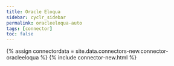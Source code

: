 ```yaml
---
title: Oracle Eloqua
sidebar: cyclr_sidebar
permalink: oracleeloqua-auto
tags: [connector]
toc: false
---
```

{% assign connectordata = site.data.connectors-new.connector-oracleeloqua %}
{% include connector-new.html %}	